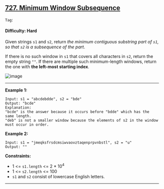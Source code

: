 ## [727. Minimum Window Subsequence](https://leetcode.com/problems/minimum-window-subsequence/)

```Tag```: 

#### Difficulty: Hard

Given strings ```s1``` and ```s2```, return _the minimum contiguous substring part of ```s1```, so that ```s2``` is a subsequence of the part_.

If there is no such window in ```s1``` that covers all characters in ```s2```, return the empty string ```""```. If there are multiple such minimum-length windows, return the one with __the left-most starting index__.

![image](https://user-images.githubusercontent.com/35042430/233907015-a7a3df6c-7837-4634-ac65-ce2901730a9e.png)

---

__Example 1:__
```
Input: s1 = "abcdebdde", s2 = "bde"
Output: "bcde"
Explanation: 
"bcde" is the answer because it occurs before "bdde" which has the same length.
"deb" is not a smaller window because the elements of s2 in the window must occur in order.
```

__Example 2:__
```
Input: s1 = "jmeqksfrsdcmsiwvaovztaqenprpvnbstl", s2 = "u"
Output: ""
```

__Constraints:__

- 1 <= ```s1.length``` <= 2 * 10<sup>4</sup>
- 1 <= ```s2.length``` <= 100
- ```s1``` and ```s2``` consist of lowercase English letters.

---
